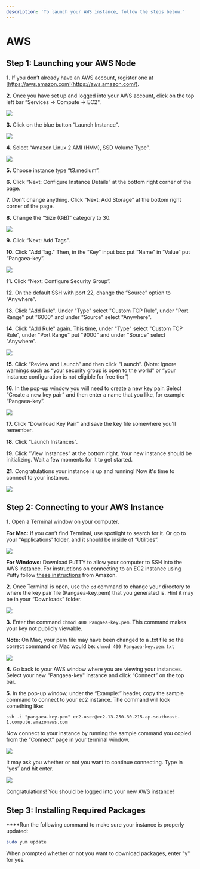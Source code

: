 ```yaml
---
description: 'To launch your AWS instance, follow the steps below.'
---
```


# AWS

## Step 1: Launching your AWS Node <a id="step-1-launching-your-aws-node"></a>

**1.** If you don’t already have an AWS account, register one at [https://aws.amazon.com](https://aws.amazon.com/).

**2.** Once you have set up and logged into your AWS account, click on the top left bar “Services -&gt; Compute -&gt; EC2".

![](https://blobs.gitbook.com/assets%2F-M-IDt7HenNiPUXWT_3k%2F-M-SpPev7Rx3tI5_8vit%2F-M-SvY1PztdgOcjd96xZ%2Fassets_-LlDqlxK8e45wuh1WH4h_-LlEvL4ccZjjcXwS1WWY_-LlEoh9qALwq7NrZTaQH_assets%252F-LiQYKCcGux_Ib7Gddno%252F-Lj2HFbsGU29d_abCLle%252F-Lj2HGc3Atm_1mokTWXl%252FAWS-step3%20%281%29.png?alt=media&token=2ab52e1b-9c94-4ae3-bf28-738cbeb9a917)

**3.** Click on the blue button “Launch Instance".

![](https://blobs.gitbook.com/assets%2F-M-IDt7HenNiPUXWT_3k%2F-M-SpPev7Rx3tI5_8vit%2F-M-Sv_xB0oo1-kzPVcC6%2Fassets_-LlDqlxK8e45wuh1WH4h_-LlEvL4ccZjjcXwS1WWY_-LlEoorXG-dkasj2ahJd_assets%252F-LiQYKCcGux_Ib7Gddno%252F-Lj2HFbsGU29d_abCLle%252F-Lj2HGc5NkR0XElzEk6I%252FAWS-step4.png?alt=media&token=29eea808-5ec5-4a38-b483-8d22c1941c76)

**4.** Select “Amazon Linux 2 AMI \(HVM\), SSD Volume Type”.

![](https://blobs.gitbook.com/assets%2F-M-IDt7HenNiPUXWT_3k%2F-M18EnlHhxfs4IlN_Xhi%2F-M18Eym_BjlKXaPChBdj%2Fassets_-LlDqlxK8e45wuh1WH4h_-LlEvL4ccZjjcXwS1WWY_-LlEoyu2o6s4Sjkvm34W_assets%252F-LiQYKCcGux_Ib7Gddno%252F-Lj2HFbsGU29d_abCLle%252F-Lj2HGc7aUnyzpkZdHd7%252FAWS-step5.png?alt=media&token=d89a9daf-e89c-4472-97ff-c2890379be82)

**5.** Choose instance type “t3.medium”.

**6.** Click “Next: Configure Instance Details” at the bottom right corner of the page.

**7.** Don't change anything. Click “Next: Add Storage” at the bottom right corner of the page.

**8.** Change the “Size \(GiB\)” category to 30.

![](https://blobs.gitbook.com/assets%2F-M-IDt7HenNiPUXWT_3k%2F-M18EnlHhxfs4IlN_Xhi%2F-M18F8KuOllmF1Crzz68%2FScreen%20Shot%202020-02-27%20at%204.01.10%20PM.png?alt=media&token=feb59374-66c5-4e85-adb7-e020c172ad92)

**9.** Click “Next: Add Tags".

**10.** Click "Add Tag." Then, in the “Key” input box put “Name” in “Value” put “Pangaea-key”.

![](https://blobs.gitbook.com/assets%2F-M-IDt7HenNiPUXWT_3k%2F-M-SpPev7Rx3tI5_8vit%2F-M-SvyBAYVDNioAq1d8n%2Fassets_-LlDqlxK8e45wuh1WH4h_-LlEvL4ccZjjcXwS1WWY_-LlEqF6sFapEJt6e_ruU_Capture.png?alt=media&token=c2319a18-312e-447a-814f-9d204183a32e)

**11.** Click “Next: Configure Security Group”.

**12.** On the default SSH with port 22, change the “Source” option to “Anywhere”.

**13.** Click "Add Rule". Under "Type" select "Custom TCP Rule", under "Port Range" put "6000" and under "Source" select "Anywhere".

**14.** Click "Add Rule" again. This time, under "Type" select "Custom TCP Rule", under "Port Range" put "9000" and under "Source" select "Anywhere".

![](https://blobs.gitbook.com/assets%2F-M-IDt7HenNiPUXWT_3k%2F-M-SpPev7Rx3tI5_8vit%2F-M-Sw01Yoy6KQN9QE9PX%2Fassets_-LlDqlxK8e45wuh1WH4h_-Lw56FxOeYv0YR4puCg__-Lw56P4Wvhdd5sBaWFho_security_groups_aws.jpg?alt=media&token=f3004e29-8898-4d6f-8654-37de5d847936)

**15.** Click “Review and Launch” and then click "Launch". \(Note: Ignore warnings such as “your security group is open to the world” or “your instance configuration is not eligible for free tier”\)

**16.** In the pop-up window you will need to create a new key pair. Select “Create a new key pair” and then enter a name that you like, for example “Pangaea-key”.

![](https://blobs.gitbook.com/assets%2F-M-IDt7HenNiPUXWT_3k%2F-M-SpPev7Rx3tI5_8vit%2F-M-Sw3fLntQmXXvy3JHd%2Fassets_-LlDqlxK8e45wuh1WH4h_-LlEvL4ccZjjcXwS1WWY_-LlEqxD-n79Fd0kkMCF3_Capture.png?alt=media&token=673b6e2c-f70a-4a36-8485-751f3becad99)

**17.** Click “Download Key Pair” and save the key file somewhere you'll remember.

**18.** Click “Launch Instances”.

**19.** Click “View Instances” at the bottom right. Your new instance should be initializing. Wait a few moments for it to get started.

**21.** Congratulations your instance is up and running! Now it's time to connect to your instance.

![](https://blobs.gitbook.com/assets%2F-M-IDt7HenNiPUXWT_3k%2F-M18Fj8DCAY2KtBma_zp%2F-M18G50wfliuTSWxfFPs%2Fassets_-LlDqlxK8e45wuh1WH4h_-LlEvL4ccZjjcXwS1WWY_-LlErACMN7pbdPNpbeia_assets%252F-LiQYKCcGux_Ib7Gddno%252F-Lj2HFbsGU29d_abCLle%252F-Lj2HGcJYpniB9O_xpMo%252FAWS-step21.png?alt=media&token=cbd9a6fb-c7dd-43db-83cd-bfc8026058a8)

## Step 2: Connecting to your AWS Instance <a id="step-2-connecting-to-your-aws-instance"></a>

**1.** Open a Terminal window on your computer.

 **For Mac:** If you can’t find Terminal, use spotlight to search for it. Or go to your "Applications' folder, and it should be inside of “Utilities”.

![](https://blobs.gitbook.com/assets%2F-M-IDt7HenNiPUXWT_3k%2F-M-SpPev7Rx3tI5_8vit%2F-M-SwDSVomei_wm8RgU8%2Fassets_-LlDqlxK8e45wuh1WH4h_-LlEvL4ccZjjcXwS1WWY_-LlErPyudVu-nb4ZLB4D_assets%252F-LiQYKCcGux_Ib7Gddno%252F-Lj2HFbsGU29d_abCLle%252F-Lj2HGcLt-ekXY8UUO4g%252Fkey-step1.png?alt=media&token=04abdbb4-bec6-4c09-94ae-b9aca707139d)

**For Windows:** Download PuTTY to allow your computer to SSH into the AWS instance. For instructions on connecting to an EC2 instance using Putty follow [these instructions](https://docs.aws.amazon.com/quickstarts/latest/vmlaunch/step-2-connect-to-instance.html) from Amazon.

**2.** Once Terminal is open, use the `cd` command to change your directory to where the key pair file \(Pangaea-key.pem\) that you generated is. Hint it may be in your “Downloads” folder.

![](https://blobs.gitbook.com/assets%2F-M-IDt7HenNiPUXWT_3k%2F-M-SpPev7Rx3tI5_8vit%2F-M-SwIfjL7K3O36MS2Lc%2Fassets_-LlDqlxK8e45wuh1WH4h_-LlYZ1j_-40H7bnDrwxD_-LlYgjVgJIwE8kk2L6wF_AWSCDDOWNLAODS.png?alt=media&token=3d58106e-1758-46e7-835e-45efc1a8f6de)

**3.** Enter the command `chmod 400 Pangaea-key.pem`. This command makes your key not publicly viewable.

**Note:** On Mac, your pem file may have been changed to a .txt file so the correct command on Mac would be: `chmod 400 Pangaea-key.pem.txt`

![](https://blobs.gitbook.com/assets%2F-M-IDt7HenNiPUXWT_3k%2F-M1ZJQFhdhIexbw67x-l%2F-M1ZUv7XgOzmLxxNLMUq%2Fimage.png?alt=media&token=ffbf732d-b408-47ce-9179-9d5ac19a22d2)

**4.** Go back to your AWS window where you are viewing your instances. Select your new "Pangaea-key" instance and click “Connect” on the top bar.

**5.** In the pop-up window, under the “Example:” header, copy the sample command to connect to your ec2 instance. The command will look something like:

```text
ssh -i "pangaea-key.pem" ec2-user@ec2-13-250-30-215.ap-southeast-1.compute.amazonaws.com
```

Now connect to your instance by running the sample command you copied from the “Connect” page in your terminal window.

![](https://blobs.gitbook.com/assets%2F-M-IDt7HenNiPUXWT_3k%2F-M1ZJQFhdhIexbw67x-l%2F-M1ZVNJoWUwvEOWQ5xFq%2Fimage.png?alt=media&token=b998d9af-6344-48bd-ae7f-1523787b30c4)

It may ask you whether or not you want to continue connecting. Type in “yes” and hit enter.

![](https://blobs.gitbook.com/assets%2F-M-IDt7HenNiPUXWT_3k%2F-M-SpPev7Rx3tI5_8vit%2F-M-SwU2UBsT7Dov4WsF6%2Fassets_-LlDqlxK8e45wuh1WH4h_-LlYZ1j_-40H7bnDrwxD_-LlYiEuvvkCZfCrmaujP_AWSpangaeaConnected.png?alt=media&token=0b089e53-81bf-49b0-acc3-7ea47f5e9f55)

Congratulations! You should be logged into your new AWS instance!

## Step 3: Installing Required Packages

 ****Run the following command to make sure your instance is properly updated:

```bash
sudo yum update
```

When prompted whether or not you want to download packages, enter "y" for yes.

